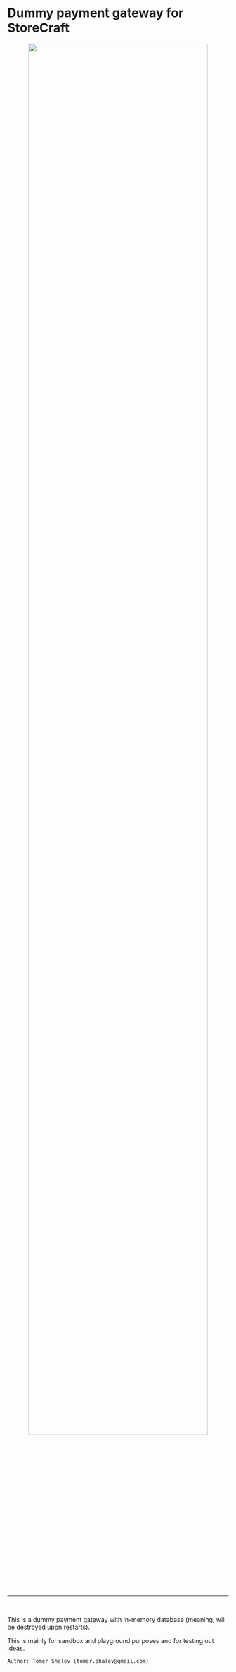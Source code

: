# Dummy payment gateway for **StoreCraft**

<div style="text-align:center">
  <img src='https://storecraft.app/storecraft-color.svg' 
       width='90%' />
</div><hr/><br/>

This is a dummy payment gateway with in-memory database (meaning, will be destroyed
upon restarts).

This is mainly for sandbox and playground purposes and for testing out ideas.


```text
Author: Tomer Shalev (tomer.shalev@gmail.com)
```